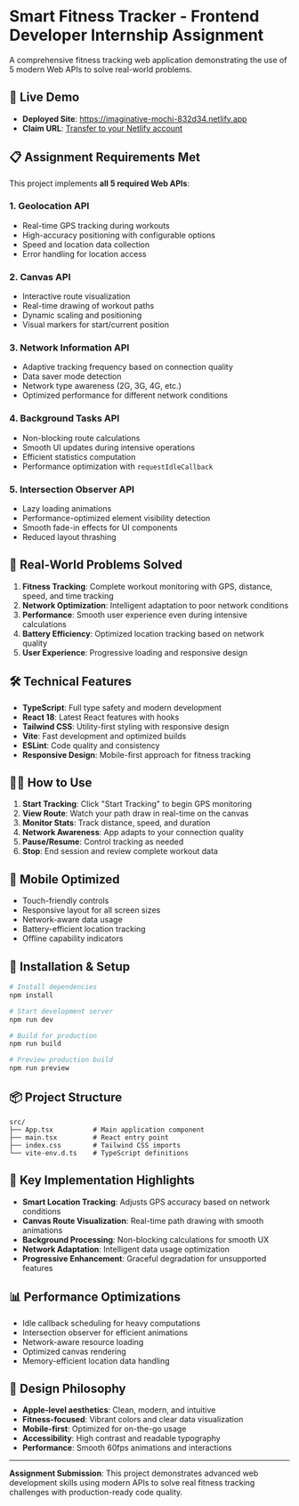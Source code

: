 # Smart Fitness Tracker - Frontend Developer Internship Assignment

A comprehensive fitness tracking web application demonstrating the use of 5 modern Web APIs to solve real-world problems.

## 🚀 Live Demo
- **Deployed Site**: https://imaginative-mochi-832d34.netlify.app
- **Claim URL**: [Transfer to your Netlify account](https://app.netlify.com/claim?utm_source=bolt#eyJhbGciOiJIUzI1NiIsInR5cCI6IkpXVCJ9.eyJjbGllbnRfaWQiOiI1aDZmZEstVktNTXZuRjNiRlZUaktfU2JKVGgzNlNfMjJheTlpTHhVX0Q4Iiwic2Vzc2lvbl9pZCI6IjUyNDYxMjgxOjYxMjE1NTgiLCJpYXQiOjE3NTI1NTE5ODN9.oafo_KsAbToYBHdFEiQRf7Ld3tFUMU6LVPVozWGrsxE)

## 📋 Assignment Requirements Met

This project implements **all 5 required Web APIs**:

### 1. **Geolocation API**
- Real-time GPS tracking during workouts
- High-accuracy positioning with configurable options
- Speed and location data collection
- Error handling for location access

### 2. **Canvas API**
- Interactive route visualization
- Real-time drawing of workout paths
- Dynamic scaling and positioning
- Visual markers for start/current position

### 3. **Network Information API**
- Adaptive tracking frequency based on connection quality
- Data saver mode detection
- Network type awareness (2G, 3G, 4G, etc.)
- Optimized performance for different network conditions

### 4. **Background Tasks API**
- Non-blocking route calculations
- Smooth UI updates during intensive operations
- Efficient statistics computation
- Performance optimization with `requestIdleCallback`

### 5. **Intersection Observer API**
- Lazy loading animations
- Performance-optimized element visibility detection
- Smooth fade-in effects for UI components
- Reduced layout thrashing

## 🎯 Real-World Problems Solved

1. **Fitness Tracking**: Complete workout monitoring with GPS, distance, speed, and time tracking
2. **Network Optimization**: Intelligent adaptation to poor network conditions
3. **Performance**: Smooth user experience even during intensive calculations
4. **Battery Efficiency**: Optimized location tracking based on network quality
5. **User Experience**: Progressive loading and responsive design

## 🛠️ Technical Features

- **TypeScript**: Full type safety and modern development
- **React 18**: Latest React features with hooks
- **Tailwind CSS**: Utility-first styling with responsive design
- **Vite**: Fast development and optimized builds
- **ESLint**: Code quality and consistency
- **Responsive Design**: Mobile-first approach for fitness tracking

## 🏃‍♂️ How to Use

1. **Start Tracking**: Click "Start Tracking" to begin GPS monitoring
2. **View Route**: Watch your path draw in real-time on the canvas
3. **Monitor Stats**: Track distance, speed, and duration
4. **Network Awareness**: App adapts to your connection quality
5. **Pause/Resume**: Control tracking as needed
6. **Stop**: End session and review complete workout data

## 📱 Mobile Optimized

- Touch-friendly controls
- Responsive layout for all screen sizes
- Network-aware data usage
- Battery-efficient location tracking
- Offline capability indicators

## 🔧 Installation & Setup

```bash
# Install dependencies
npm install

# Start development server
npm run dev

# Build for production
npm run build

# Preview production build
npm run preview
```

## 📦 Project Structure

```
src/
├── App.tsx          # Main application component
├── main.tsx         # React entry point
├── index.css        # Tailwind CSS imports
└── vite-env.d.ts    # TypeScript definitions
```

## 🌟 Key Implementation Highlights

- **Smart Location Tracking**: Adjusts GPS accuracy based on network conditions
- **Canvas Route Visualization**: Real-time path drawing with smooth animations
- **Background Processing**: Non-blocking calculations for smooth UX
- **Network Adaptation**: Intelligent data usage optimization
- **Progressive Enhancement**: Graceful degradation for unsupported features

## 📊 Performance Optimizations

- Idle callback scheduling for heavy computations
- Intersection observer for efficient animations
- Network-aware resource loading
- Optimized canvas rendering
- Memory-efficient location data handling

## 🎨 Design Philosophy

- **Apple-level aesthetics**: Clean, modern, and intuitive
- **Fitness-focused**: Vibrant colors and clear data visualization
- **Mobile-first**: Optimized for on-the-go usage
- **Accessibility**: High contrast and readable typography
- **Performance**: Smooth 60fps animations and interactions

---

**Assignment Submission**: This project demonstrates advanced web development skills using modern APIs to solve real fitness tracking challenges with production-ready code quality.
</parameter>